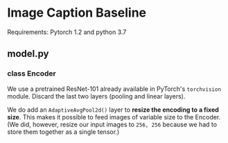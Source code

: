 # Image Caption Baseline

Requirements: Pytorch 1.2 and python 3.7

## model.py 

### class **Encoder** 

We use a pretrained ResNet-101 already available in PyTorch's `torchvision` module. Discard the last two layers (pooling and linear layers). 

We do add an `AdaptiveAvgPool2d()` layer to **resize the encoding to a fixed size**. This makes it possible to feed images of variable size to the Encoder. (We did, however, resize our input images to `256, 256` because we had to store them together as a single tensor.)
